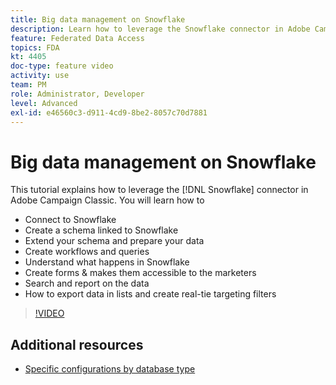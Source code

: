 ```yaml
---
title: Big data management on Snowflake
description: Learn how to leverage the Snowflake connector in Adobe Campaign Classic
feature: Federated Data Access
topics: FDA
kt: 4405
doc-type: feature video
activity: use
team: PM
role: Administrator, Developer
level: Advanced
exl-id: e46560c3-d911-4cd9-8be2-8057c70d7881
---
```

# Big data management on Snowflake

This tutorial explains how to leverage the [!DNL Snowflake] connector in Adobe Campaign Classic.
You will learn how to

* Connect to Snowflake
* Create a schema linked to Snowflake
* Extend your schema and prepare your data
* Create workflows and queries
* Understand what happens in Snowflake
* Create forms & makes them accessible to the marketers
* Search and report on the data
* How to export data in lists and create real-tie targeting filters

>[!VIDEO](https://video.tv.adobe.com/v/31588?quality=12&learn=on)

## Additional resources

* [Specific configurations by database type](https://docs.adobe.com/content/help/en/campaign-classic/using/getting-started/accessing-external-database/specific-configuration-database.html)
